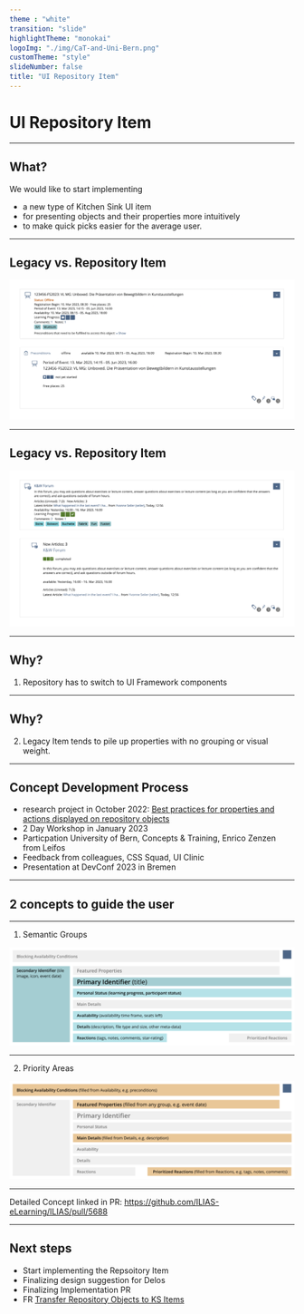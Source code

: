 ```yaml
---
theme : "white"
transition: "slide"
highlightTheme: "monokai"
logoImg: "./img/CaT-and-Uni-Bern.png"
customTheme: "style"
slideNumber: false
title: "UI Repository Item"
---
```


# UI Repository Item

---

## What?

We would like to start implementing
* a new type of Kitchen Sink UI item
* for presenting objects and their properties more intuitively
* to make quick picks easier for the average user.

---

## Legacy vs. Repository Item

![](./img/example-01.png)

---

## Legacy vs. Repository Item

![](./img/example-02.png)

---

## Why?

1. Repository has to switch to UI Framework components

---

## Why?

2. Legacy Item tends to pile up properties with no grouping or visual weight.

---

## Concept Development Process
* research project in October 2022: [Best practices for properties and actions displayed on repository objects](https://github.com/ILIAS-eLearning/ILIAS/blob/trunk/src/UI/docu/ux-guide-repository-objects-properties-and-actions.md)
* 2 Day Workshop in January 2023
* Particpation University of Bern, Concepts & Training, Enrico Zenzen from Leifos
* Feedback from colleagues, CSS Squad, UI Clinic
* Presentation at DevConf 2023 in Bremen

---

## 2 concepts to guide the user

---

1. Semantic Groups

![](./img/schema-semgroups.png)

---

2. Priority Areas

![](./img/schema-prioarea.png)

---

Detailed Concept linked in PR:
https://github.com/ILIAS-eLearning/ILIAS/pull/5688

---

## Next steps

* Start implementing the Repsoitory Item
* Finalizing design suggestion for Delos
* Finalizing Implementation PR
* FR [Transfer Repository Objects to KS Items
](https://docu.ilias.de/goto_docu_wiki_wpage_6409_1357.html)
